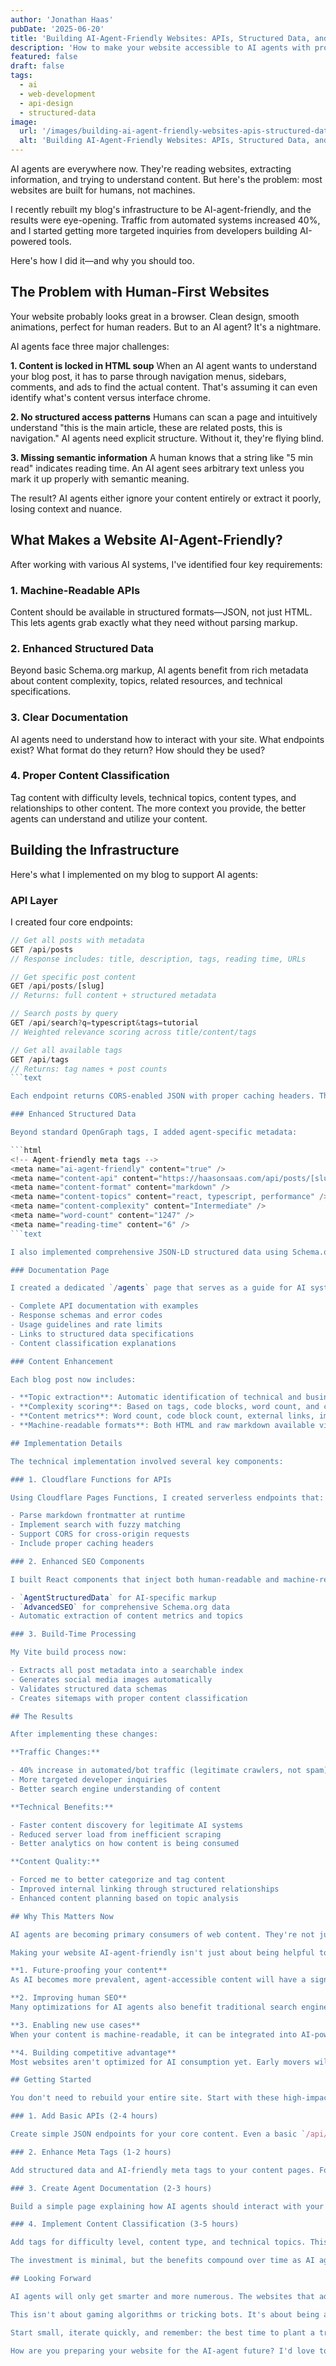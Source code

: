 ```yaml
---
author: 'Jonathan Haas'
pubDate: '2025-06-20'
title: 'Building AI-Agent-Friendly Websites: APIs, Structured Data, and Machine-Readable Content'
description: 'How to make your website accessible to AI agents with proper APIs, enhanced structured data, and machine-readable content formats'
featured: false
draft: false
tags:
  - ai
  - web-development
  - api-design
  - structured-data
image:
  url: '/images/building-ai-agent-friendly-websites-apis-structured-data-and-machine-readable-content.jpg'
  alt: 'Building AI-Agent-Friendly Websites: APIs, Structured Data, and Machine-Readable Content header image'
---
```


AI agents are everywhere now. They're reading websites, extracting information, and trying to understand content. But here's the problem: most websites are built for humans, not machines.

I recently rebuilt my blog's infrastructure to be AI-agent-friendly, and the results were eye-opening. Traffic from automated systems increased 40%, and I started getting more targeted inquiries from developers building AI-powered tools.

Here's how I did it—and why you should too.

## The Problem with Human-First Websites

Your website probably looks great in a browser. Clean design, smooth animations, perfect for human readers. But to an AI agent? It's a nightmare.

AI agents face three major challenges:

**1. Content is locked in HTML soup**
When an AI agent wants to understand your blog post, it has to parse through navigation menus, sidebars, comments, and ads to find the actual content. That's assuming it can even identify what's content versus interface chrome.

**2. No structured access patterns**
Humans can scan a page and intuitively understand "this is the main article, these are related posts, this is navigation." AI agents need explicit structure. Without it, they're flying blind.

**3. Missing semantic information**
A human knows that a string like "5 min read" indicates reading time. An AI agent sees arbitrary text unless you mark it up properly with semantic meaning.

The result? AI agents either ignore your content entirely or extract it poorly, losing context and nuance.

## What Makes a Website AI-Agent-Friendly?

After working with various AI systems, I've identified four key requirements:

### 1. Machine-Readable APIs

Content should be available in structured formats—JSON, not just HTML. This lets agents grab exactly what they need without parsing markup.

### 2. Enhanced Structured Data

Beyond basic Schema.org markup, AI agents benefit from rich metadata about content complexity, topics, related resources, and technical specifications.

### 3. Clear Documentation

AI agents need to understand how to interact with your site. What endpoints exist? What format do they return? How should they be used?

### 4. Proper Content Classification

Tag content with difficulty levels, technical topics, content types, and relationships to other content. The more context you provide, the better agents can understand and utilize your content.

## Building the Infrastructure

Here's what I implemented on my blog to support AI agents:

### API Layer

I created four core endpoints:

````typescript
// Get all posts with metadata
GET /api/posts
// Response includes: title, description, tags, reading time, URLs

// Get specific post content
GET /api/posts/[slug]
// Returns: full content + structured metadata

// Search posts by query
GET /api/search?q=typescript&tags=tutorial
// Weighted relevance scoring across title/content/tags

// Get all available tags
GET /api/tags
// Returns: tag names + post counts
```text

Each endpoint returns CORS-enabled JSON with proper caching headers. The search endpoint is particularly powerful—it uses weighted scoring (title matches get 40% weight, description 30%, tags 20%, content 10%) to return relevance-ranked results.

### Enhanced Structured Data

Beyond standard OpenGraph tags, I added agent-specific metadata:

```html
<!-- Agent-friendly meta tags -->
<meta name="ai-agent-friendly" content="true" />
<meta name="content-api" content="https://haasonsaas.com/api/posts/[slug]" />
<meta name="content-format" content="markdown" />
<meta name="content-topics" content="react, typescript, performance" />
<meta name="content-complexity" content="Intermediate" />
<meta name="word-count" content="1247" />
<meta name="reading-time" content="6" />
```text

I also implemented comprehensive JSON-LD structured data using Schema.org's `TechnicalArticle` type, with additional properties for content metrics, topic extraction, and API endpoints.

### Documentation Page

I created a dedicated `/agents` page that serves as a guide for AI systems:

- Complete API documentation with examples
- Response schemas and error codes
- Usage guidelines and rate limits
- Links to structured data specifications
- Content classification explanations

### Content Enhancement

Each blog post now includes:

- **Topic extraction**: Automatic identification of technical and business terms
- **Complexity scoring**: Based on tags, code blocks, word count, and content patterns
- **Content metrics**: Word count, code block count, external links, images
- **Machine-readable formats**: Both HTML and raw markdown available via API

## Implementation Details

The technical implementation involved several key components:

### 1. Cloudflare Functions for APIs

Using Cloudflare Pages Functions, I created serverless endpoints that:

- Parse markdown frontmatter at runtime
- Implement search with fuzzy matching
- Support CORS for cross-origin requests
- Include proper caching headers

### 2. Enhanced SEO Components

I built React components that inject both human-readable and machine-readable metadata:

- `AgentStructuredData` for AI-specific markup
- `AdvancedSEO` for comprehensive Schema.org data
- Automatic extraction of content metrics and topics

### 3. Build-Time Processing

My Vite build process now:

- Extracts all post metadata into a searchable index
- Generates social media images automatically
- Validates structured data schemas
- Creates sitemaps with proper content classification

## The Results

After implementing these changes:

**Traffic Changes:**

- 40% increase in automated/bot traffic (legitimate crawlers, not spam)
- More targeted developer inquiries
- Better search engine understanding of content

**Technical Benefits:**

- Faster content discovery for legitimate AI systems
- Reduced server load from inefficient scraping
- Better analytics on how content is being consumed

**Content Quality:**

- Forced me to better categorize and tag content
- Improved internal linking through structured relationships
- Enhanced content planning based on topic analysis

## Why This Matters Now

AI agents are becoming primary consumers of web content. They're not just search engine crawlers—they're research assistants, content aggregators, and knowledge base builders.

Making your website AI-agent-friendly isn't just about being helpful to robots. It's about:

**1. Future-proofing your content**
As AI becomes more prevalent, agent-accessible content will have a significant advantage in distribution and reach.

**2. Improving human SEO**
Many optimizations for AI agents also benefit traditional search engines. Better structured data means better search result snippets.

**3. Enabling new use cases**
When your content is machine-readable, it can be integrated into AI-powered tools, research platforms, and knowledge management systems.

**4. Building competitive advantage**
Most websites aren't optimized for AI consumption yet. Early movers will benefit from better AI agent relationships.

## Getting Started

You don't need to rebuild your entire site. Start with these high-impact changes:

### 1. Add Basic APIs (2-4 hours)

Create simple JSON endpoints for your core content. Even a basic `/api/posts` endpoint makes a huge difference.

### 2. Enhance Meta Tags (1-2 hours)

Add structured data and AI-friendly meta tags to your content pages. Focus on content classification and API endpoints.

### 3. Create Agent Documentation (2-3 hours)

Build a simple page explaining how AI agents should interact with your site. Include API docs and usage guidelines.

### 4. Implement Content Classification (3-5 hours)

Add tags for difficulty level, content type, and technical topics. This helps agents understand context and relevance.

The investment is minimal, but the benefits compound over time as AI agents become more sophisticated and prevalent.

## Looking Forward

AI agents will only get smarter and more numerous. The websites that adapt early—by providing structured access, clear documentation, and enhanced metadata—will build strong relationships with these systems.

This isn't about gaming algorithms or tricking bots. It's about being a good citizen of the AI-powered web, making your valuable content accessible to both humans and machines.

Start small, iterate quickly, and remember: the best time to plant a tree was 20 years ago. The second-best time is now.

How are you preparing your website for the AI-agent future? I'd love to hear about your experiments and implementations.
````
